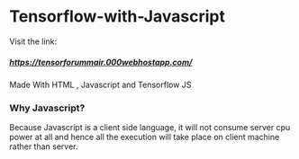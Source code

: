 # Tensorflow-with-Javascript
Visit the link:
##### https://tensorforummair.000webhostapp.com/

Made With HTML , Javascript and Tensorflow JS 

### Why Javascript?

Because Javascript is a client side language, it will not consume server cpu power at all and hence all the execution will take place on client machine rather than server. 
